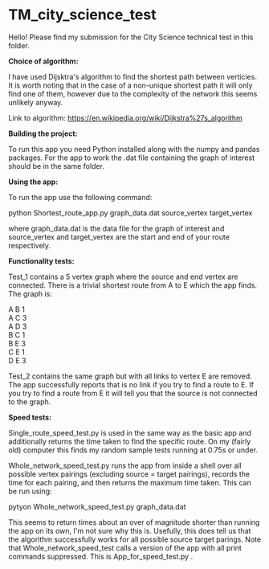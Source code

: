 # TM_city_science_test

Hello! Please find my submission for the City Science technical test in this folder.

**Choice of algorithm:**

I have used Dijsktra's algorithm to find the shortest path between verticies. It is worth noting that in the case of a non-unique shortest path it will only find one of them, however due to the complexity of the network this seems unlikely anyway.

Link to algorithm:
https://en.wikipedia.org/wiki/Dijkstra%27s_algorithm


**Building the project:**

To run this app you need Python installed along with the numpy and pandas packages.
For the app to work the .dat file containing the graph of interest should be in the same folder.


**Using the app:**

To run the app use the following command:

python Shortest_route_app.py graph_data.dat source_vertex target_vertex

where graph_data.dat is the data file for the graph of interest and source_vertex and target_vertex are the start and end of your route respectively.


**Functionality tests:**

Test_1 contains a 5 vertex graph where the source and end vertex are connected. There is a trivial shortest route from A to E which the app finds. The graph is:

A B 1  
A C 3  
A D 3  
B C 1  
B E 3  
C E 1  
D E 3  

Test_2 contains the same graph but with all links to vertex E are removed. The app successfully reports that is no link if you try to find a route to E. If you try to find a route from E it will tell you that the source is not connected to the graph.


**Speed tests:**

Single_route_speed_test.py is used in the same way as the basic app and additionally returns the time taken to find the specific route. On my (fairly old) computer this finds my random sample tests running at 0.75s or under.

Whole_network_speed_test.py runs the app from inside a shell over all possible vertex pairings (excluding source = target pairings), records the time for each pairing, and then returns the maximum time taken. This can be run using:

pytyon Whole_network_speed_test.py graph_data.dat

This seems to return times about an over of magnitude shorter than running the app on its own, I'm not sure why this is. Usefully, this does tell us that the algorithm successfully works for all possible source target parings. Note that Whole_network_speed_test calls a version of the app with all print commands suppressed. This is App_for_speed_test.py . 
